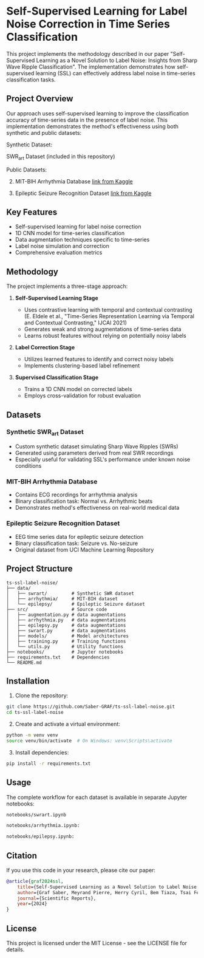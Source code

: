 # Self-Supervised Learning for Label Noise Correction in Time Series Classification

This project implements the methodology described in our paper "Self-Supervised Learning as a Novel Solution to Label Noise: Insights from Sharp Wave Ripple Classification". The implementation demonstrates how self-supervised learning (SSL) can effectively address label noise in time-series classification tasks.

## Project Overview

Our approach uses self-supervised learning to improve the classification accuracy of time-series data in the presence of label noise. This implementation demonstrates the method's effectiveness using both synthetic and public datasets:

Synthetic Dataset:

SWR<sub>art</sub> Dataset (included in this repository)

Public Datasets:

2. MIT-BIH Arrhythmia Database [link from Kaggle](https://www.kaggle.com/datasets/mondejar/mitbih-database)

3. Epileptic Seizure Recognition Dataset [link from Kaggle](https://www.kaggle.com/datasets/harunshimanto/epileptic-seizure-recognition)

## Key Features

- Self-supervised learning for label noise correction
- 1D CNN model for time-series classification
- Data augmentation techniques specific to time-series
- Label noise simulation and correction
- Comprehensive evaluation metrics

## Methodology

The project implements a three-stage approach:

1. **Self-Supervised Learning Stage**
   - Uses contrastive learning with temporal and contextual contrasting (E. Eldele et al., "Time-Series Representation Learning via Temporal and Contextual Contrasting," IJCAI 2021)
   - Generates weak and strong augmentations of time-series data
   - Learns robust features without relying on potentially noisy labels

2. **Label Correction Stage**
   - Utilizes learned features to identify and correct noisy labels
   - Implements clustering-based label refinement

3. **Supervised Classification Stage**
   - Trains a 1D CNN model on corrected labels
   - Employs cross-validation for robust evaluation

## Datasets

### Synthetic SWR<sub>art</sub> Dataset
- Custom synthetic dataset simulating Sharp Wave Ripples (SWRs)
- Generated using parameters derived from real SWR recordings
- Especially useful for validating SSL's performance under known noise conditions

### MIT-BIH Arrhythmia Database
- Contains ECG recordings for arrhythmia analysis
- Binary classification task: Normal vs. Arrhythmic beats
- Demonstrates method's effectiveness on real-world medical data

### Epileptic Seizure Recognition Dataset
- EEG time series data for epileptic seizure detection
- Binary classification task: Seizure vs. No-seizure
- Original dataset from UCI Machine Learning Repository


## Project Structure

```
ts-ssl-label-noise/
├── data/              
│   ├── swrart/         # Synthetic SWR dataset
│   ├── arrhythmia/     # MIT-BIH dataset
│   └── epilepsy/       # Epileptic Seizure dataset
├── src/                # Source code
│   ├── augmentation.py # data augmentations
│   ├── arrhythmia.py   # data augmentations
│   ├── epilepsy.py     # data augmentations
│   ├── swrart.py       # data augmentations
│   ├── models/         # Model architectures
│   ├── training.py     # Training functions
│   └── utils.py        # Utility functions
├── notebooks/          # Jupyter notebooks
├── requirements.txt    # Dependencies
└── README.md
```

## Installation

1. Clone the repository:
```bash
git clone https://github.com/Saber-GRAF/ts-ssl-label-noise.git
cd ts-ssl-label-noise
```

2. Create and activate a virtual environment:
```bash
python -m venv venv
source venv/bin/activate  # On Windows: venv\Scripts\activate
```

3. Install dependencies:
```bash
pip install -r requirements.txt
```

## Usage
The complete workflow for each dataset is available in separate Jupyter notebooks:

```bash
notebooks/swrart.ipynb
```

```bash
notebooks/arrhythmia.ipynb:
```

```bash
notebooks/epilepsy.ipynb:
```

## Citation

If you use this code in your research, please cite our paper:

```bibtex
@article{graf2024ssl,
    title={Self-Supervised Learning as a Novel Solution to Label Noise: Insights from Sharp Wave Ripple Classification},
    author={Graf Saber, Meyrand Pierre, Herry Cyril, Bem Tiaza, Tsai Feng-Sheng},
    journal={Scientific Reports},
    year={2024}
}
```

## License

This project is licensed under the MIT License - see the LICENSE file for details.
